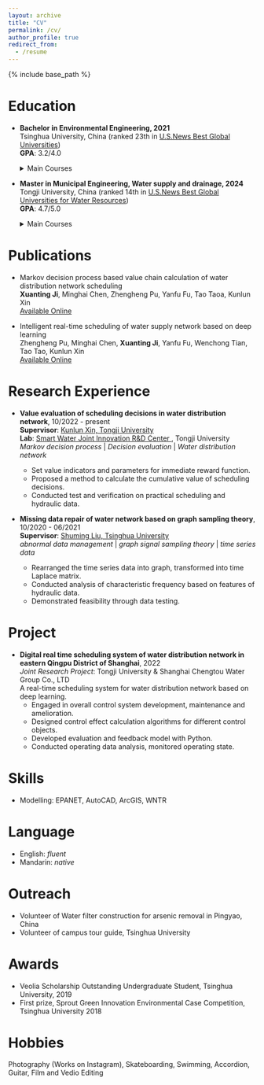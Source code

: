 ```yaml
---
layout: archive
title: "CV"
permalink: /cv/
author_profile: true
redirect_from:
  - /resume
---
```


{% include base_path %}

Education
======
* <b>Bachelor in Environmental Engineering, 2021</b> <br> 
  Tsinghua University, China (ranked 23th in <a href="https://www.usnews.com/education/best-global-universities/tsinghua-university-503146" target="_blank">U.S.News Best Global Universities</a>) <br>
    **GPA**: 3.2/4.0 <br>
    <details> <summary>Main Courses</summary>
      <b>Water major</b>: Fluid Mechanics, Water Quality Control Engineering, Engineering Design for Water and Wastewater Treatment, Urban Water and Wastewater Pipeline Works <br>
      <b>Environmental major</b>: Environmental Data and Mathematic Models, Principle of Environmental Engineering, Air Pollution Control Engineering, Solid Waste Treatment and Disposal Engineering <br>
      <b>Math and Programming</b>: Programming Fundamentals, Probability and Statistics, Introduction to Methods of Mathematics and Physics, Calculus, Linear Algebra <br>
    </details>

* <b>Master in Municipal Engineering, Water supply and drainage, 2024 </b> <br>
  Tongji University, China (ranked 14th in <a href="https://www.usnews.com/education/best-global-universities/water-resources" target="_blank">U.S.News Best Global Universities for Water Resources</a>) <br>
    **GPA**: 4.7/5.0<br>
    <details> <summary>Main Courses</summary>
      <b>Math and Analysis</b>: Methods of optimization, Numerical Analysis, Data Management and Experimental Design<br>
      <b>Professions</b>: Theory of Water Supply and Sewage Treatment, Cost Analysis in Water Supply and Sewage Engineering, Frontier in Municipal Engineering <br>
    </details>

Publications
======
* Markov decision process based value chain calculation of water distribution network scheduling <br>
  __Xuanting Ji__, Minghai Chen, Zhengheng Pu, Yanfu Fu, Tao Taoa, Kunlun Xin <br>
  <a href="https://www.sciencedirect.com/science/article/pii/S2588912523000358" target="_blank"> Available Online</a>
  <!-- <a href="https://drive.google.com/file/d/1j1azuKvYZA4WapN08HNLWC0UENZQCUj0/view?usp=sharing" target="_blank" rel="noopener noreferrer">
  \[Under review\]
  <img src="/images/pdf-icon.png" alt="PDF icon"></a>
  <a href="https://iwaponline.com/jh" target="_blank"> _Journal of Hydroinformatics_ </a> -->
  
* Intelligent real-time scheduling of water supply network based on deep learning <br>
  Zhengheng Pu, Minghai Chen, __Xuanting Ji__, Yanfu Fu, Wenchong Tian, Tao Tao, Kunlun Xin <br>
  <a href="https://iwaponline.com/aqua/article/72/12/2277/98900/Intelligent-real-time-scheduling-of-water-supply" target="_blank"> Available Online</a>
  <!-- <a href="https://drive.google.com/file/d/1j1azuKvYZA4WapN08HNLWC0UENZQCUj0/view?usp=sharing" target="_blank" rel="noopener noreferrer">
  \[Under review\]
  <img src="/images/pdf-icon.png" alt="PDF icon"> </a>
  <a href="https://iwaponline.com/aqua" target="_blank"> _AQUA_ </a> -->
  
<!-- * Software copyright of water distribution network online hydraulic simulation and burst detection. <br>
  Registered at CHINA COPYRIGHT PROTECTION CENTER. Registration Number: 2023SR0829571. <br> -->

Research Experience
======
* __Value evaluation of scheduling decisions in water distribution network__, 10/2022 - present <br>
__Supervisor__: <a href="https://sese.tongji.edu.cn/szdw/zyjs/js/X/xkl.htm" target="_blank"> Kunlun Xin, Tongji University</a> <br>
__Lab__: <a href="https://smartwater.tongji.edu.cn/index.htm" target="_blank"> Smart Water Joint Innovation R&D Center </a> , Tongji University <br>
_Markov decision process_ | _Decision evaluation_ | _Water distribution network_ <br>
  * Set value indicators and parameters for immediate reward function.
  * Proposed a method to calculate the cumulative value of scheduling decisions.
  * Conducted test and verification on practical scheduling and hydraulic data.

* __Missing data repair of water network based on graph sampling theory__, 10/2020 - 06/2021 <br>
__Supervisor__: <a href="https://www.tsinghua.edu.cn/enven/info/1052/2000.htm" target="_blank">Shuming Liu, Tsinghua University</a> <br>
_abnormal data management_ | _graph signal sampling theory_ | _time series data_ <br>
  * Rearranged the time series data into graph, transformed into time Laplace matrix.
  * Conducted analysis of characteristic frequency based on features of hydraulic data.
  * Demonstrated feasibility through data testing.

Project
======
* __Digital real time scheduling system of water distribution network in eastern Qingpu District of Shanghai__, 2022 <br>
_Joint Research Project_: Tongji University & Shanghai Chengtou Water Group Co., LTD <br>
A real-time scheduling system for water distribution network based on deep learning. <br>
  * Engaged in overall control system development, maintenance and amelioration.
  * Designed control effect calculation algorithms for different control objects.
  * Developed evaluation and feedback model with Python.
  * Conducted operating data analysis, monitored operating state.

<!-- * __Design of water supply and drainage network in urban area of a town__ <br>
_Group Project of Course_: Urban Water and Wastewater Pipeline Works<br>
  * Conducted hydraulic calculation and topological design of drainage part.
  * Compiled design document and drew plans and sections. -->

Skills
======
* Modelling: EPANET, AutoCAD, ArcGIS, WNTR

Language
======
* English: _fluent_ <br>
* Mandarin: _native_

Outreach
======
<!-- * Secretary in Student Union Publicity Department, School of Environment, Tsinghua University <br> -->
* Volunteer of Water filter construction for arsenic removal in Pingyao, China <br>
* Volunteer of campus tour guide, Tsinghua University

Awards
======
* Veolia Scholarship Outstanding Undergraduate Student, Tsinghua University, 2019 <br>
* First prize, Sprout Green Innovation Environmental Case Competition, Tsinghua University 2018

Hobbies
======
Photography (Works on Instagram), Skateboarding, Swimming, Accordion, Guitar, Film and Vedio Editing

